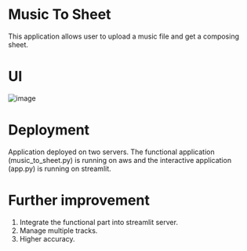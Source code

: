 # Music To Sheet
This application allows user to upload a music file and get a composing sheet.

# UI
![image](https://github.com/user-attachments/assets/a8c3aa46-2851-44b8-8f77-f2db209f5b8d)

# Deployment
Application deployed on two servers. The functional application (music_to_sheet.py) is running on aws and the interactive application (app.py) is running on streamlit.

# Further improvement
1. Integrate the functional part into streamlit server.
2. Manage multiple tracks.
3. Higher accuracy.
